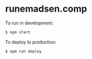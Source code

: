 # runemadsen.comp

To run in development:

```bash
$ npm start
```

To deploy to production:

```bash
$ npm run deploy
```
